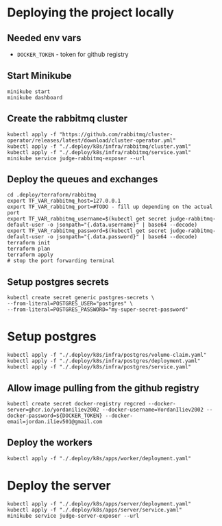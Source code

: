 # Deploying the project locally

## Needed env vars
- `DOCKER_TOKEN` - token for github registry

## Start Minikube
```shell
minikube start
minikube dashboard
```

## Create the rabbitmq cluster
```shell
kubectl apply -f "https://github.com/rabbitmq/cluster-operator/releases/latest/download/cluster-operator.yml"
kubectl apply -f "./.deploy/k8s/infra/rabbitmq/cluster.yaml"
kubectl apply -f "./.deploy/k8s/infra/rabbitmq/service.yaml"
minikube service judge-rabbitmq-exposer --url
```

## Deploy the queues and exchanges
```shell
cd .deploy/terraform/rabbitmq
export TF_VAR_rabbitmq_host=127.0.0.1
export TF_VAR_rabbitmq_port=#TODO - fill up depending on the actual port
export TF_VAR_rabbitmq_username=$(kubectl get secret judge-rabbitmq-default-user -o jsonpath="{.data.username}" | base64 --decode)
export TF_VAR_rabbitmq_password=$(kubectl get secret judge-rabbitmq-default-user -o jsonpath="{.data.password}" | base64 --decode)
terraform init
terraform plan
terraform apply
# stop the port forwarding terminal
```

## Setup postgres secrets
```shell
kubectl create secret generic postgres-secrets \
--from-literal=POSTGRES_USER="postgres" \
--from-literal=POSTGRES_PASSWORD="my-super-secret-password"
```

# Setup postgres
```shell
kubectl apply -f "./.deploy/k8s/infra/postgres/volume-claim.yaml"
kubectl apply -f "./.deploy/k8s/infra/postgres/deployment.yaml"
kubectl apply -f "./.deploy/k8s/infra/postgres/service.yaml"
```

## Allow image pulling from the github registry
```shell
kubectl create secret docker-registry regcred --docker-server=ghcr.io/yordaniliev2002 --docker-username=YordanIliev2002 --docker-password=${DOCKER_TOKEN} --docker-email=jordan.iliev501@gmail.com
```

## Deploy the workers
```shell
kubectl apply -f "./.deploy/k8s/apps/worker/deployment.yaml"
```

# Deploy the server
```shell
kubectl apply -f "./.deploy/k8s/apps/server/deployment.yaml"
kubectl apply -f "./.deploy/k8s/apps/server/service.yaml"
minikube service judge-server-exposer --url
```
